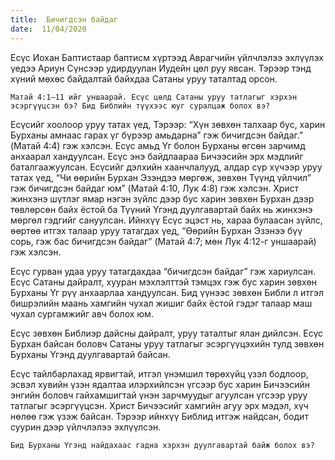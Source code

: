 ```yaml
---
title:  Бичигдсэн байдаг
date:  11/04/2020
---
```


Есүс Иохан Баптистаар баптисм хүртээд Аврагчийн үйлчлэлээ эхлүүлэх үедээ Ариун Сүнсээр удирдуулан Иудейн цөл руу явсан. Тэрээр тэнд хүний мөхөс байдалтай байхдаа Сатаны уруу таталтад орсон.

`Матай 4:1–11 ийг уншаарай. Есүс цөлд Сатаны уруу татлагыг хэрхэн эсэргүүцсэн бэ? Бид Библийн түүхээс юуг суралцаж болох вэ?`

Есүсийг хоолоор уруу татах үед, Тэрээр: “Хүн зөвхөн талхаар бус, харин Бурханы амнаас гарах үг бүрээр амьдарна” гэж бичигдсэн байдаг.” (Maтай 4:4) гэж хэлсэн. Есүс амьд Үг болон Бурханы өгсөн зарчимд анхаарал хандуулсан. Есүс энэ байдлаараа Бичээсийн эрх мэдлийг баталгаажуулсан. Есүсийг дэлхийн хаанчлалууд, алдар сүр хүчээр уруу татах үед, “Чи өөрийн Бурхан Эзэндээ мөргөж, зөвхөн Түүнд үйлчил” гэж бичигдсэн байдаг юм” (Maтай 4:10, Лук 4:8) гэж хэлсэн. Христ жинхэнэ шүтлэг ямар нэгэн зүйлс дээр бус харин зөвхөн Бурхан дээр төвлөрсөн байх ёстой ба Түүний Үгэнд дуулгавартай байх нь жинхэнэ мөргөл гэдгийг сануулсан. Ийнхүү Есүс эцэст нь, хараа булаасан зүйлс, өөртөө итгэх талаар уруу татагдах үед, “Өөрийн Бурхан Эзэнээ бүү сорь, гэж бас бичигдсэн байдаг” (Maтай 4:7; мөн Лук 4:12-г уншаарай) гэж хэлсэн.

Есүс гурван удаа уруу татагдахдаа “бичигдсэн байдаг” гэж хариулсан. Есүс Сатаны дайралт, хууран мэхлэлттэй тэмцэх гэж бус харин зөвхөн Бурханы Үг рүү анхаарлаа хандуулсан. Бид үүнээс зөвхөн Библи л итгэл бишрэлийн маань хамгийн чухал жишиг байх ёстой гэдэг талаар маш чухал сургамжийг авч болох юм.

Есүс зөвхөн Библиэр дайсны дайралт, уруу таталтыг ялан дийлсэн. Есүс Бурхан байсан боловч Сатаны уруу татлагыг эсэргүүцэхийн тулд зөвхөн Бурханы Үгэнд дуулгавартай байсан.

Есүс тайлбарлахад ярвигтай, итгэл үнэмшил төрөхүйц үзэл бодлоор, эсвэл хувийн үзэн ядалтаа илэрхийлсэн үгсээр бус харин Бичээсийн энгийн боловч гайхамшигтай үнэн зарчмуудыг агуулсан үгсээр уруу татлагыг эсэргүүцсэн. Христ Бичээсийг хамгийн агуу эрх мэдэл, хүч нөлөө гэж үзэж байсан. Тэрээр ийнхүү Библид итгэж найдсан, бодит суурин дээр үйлчлэлээ эхлүүлсэн.

`Бид Бурханы Үгэнд найдахаас гадна хэрхэн дуулгавартай байж болох вэ?`